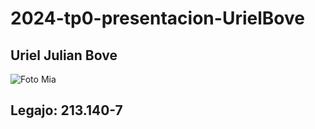 # 2024-tp0-presentacion-UrielBove

## Uriel Julian Bove

![Foto Mia](https://github.com/pdepjm/2024-tp0-presentacion-UrielBove/assets/164405498/ec0f2916-be95-4f13-95a5-68f7ae8835cf)


## Legajo: 213.140-7
